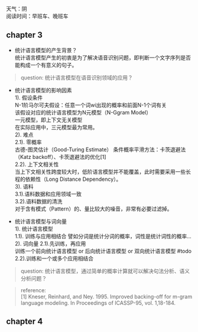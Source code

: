 天气：阴  
阅读时间：早班车、晚班车  


## chapter 3
+ 统计语言模型的产生背景？  
统计语言模型产生的初衷是为了解决语音识别问题，即判断一个文字序列是否能构成一个有意义的句子。  
> question: 统计语言模型在语音识别领域的应用？


+ 统计语言模型的影响因素  
1). 假设条件  
N-1阶马尔可夫假设：任意一个词wi出现的概率和前面N-1个词有关  
该假设对应的统计语言模型为N元模型（N-Ggram Model）  
一元模型，即上下文无关模型  
在实际应用中，三元模型最为常用。  
2). 难点  
2.1). 零概率  
古德-图灵估计（Good-Turing Estimate）
条件概率平滑方法：卡茨退避法（Katz backoff）、卡茨退避法的优化[1]  
2.2). 上下文相关性  
当上下文相关性跨度较大时，低阶语言模型并不能覆盖，此时需要采用一些长程的依赖性（Long Distance Dependency）。  
3). 语料  
3.1).语料数据和应用领域一致  
3.2).语料数据的清洗  
对于含有模式（Pattern）的、量比较大的噪音，非常有必要过滤掉。  


+ 统计语言模型与词向量  
1). 统计语言模型  
1.1). 训练与应用相结合
譬如分词是统计分词的概率，词性是统计词性的概率...
2). 词向量
2.1).先训练，再应用  
训练一个前向统计语言模型 or 后向统计语言模型 or 双向统计语言模型
#todo
2.2).训练和一个或多个应用相结合  
  
> question: 统计语言模型，通过简单的概率计算就可以解决句法分析、语义分析问题？  


> reference:  
> [1] Kneser, Reinhard, and Ney. 1995. Improved backing-off for m-gram language modeling. In Proceedings of ICASSP-95, vol. 1,18-184.




## chapter 4

